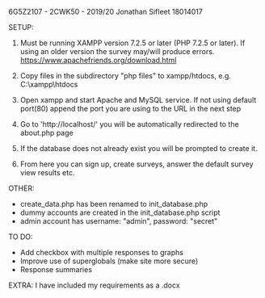 6G5Z2107 - 2CWK50 - 2019/20
Jonathan Sifleet
18014017

SETUP:
1) Must be running XAMPP version 7.2.5 or later (PHP 7.2.5 or later). If using an older version the survey may/will produce errors.
https://www.apachefriends.org/download.html

2) Copy files in the subdirectory "php files" to xampp/htdocs, e.g. C:\xampp\htdocs

3) Open xampp and start Apache and MySQL service. If not using default port(80) append the port you are using to the URL in the next step

4) Go to 'http://localhost/' you will be automatically redirected to the about.php page

5) If the database does not already exist you will be prompted to create it.

6) From here you can sign up, create surveys, answer the default survey view results etc.

OTHER:
- create_data.php has been renamed to init_database.php
- dummy accounts are created in the init_database.php script
- admin account has username: "admin", password: "secret"

TO DO:
- Add checkbox with multiple responses to graphs
- Improve use of superglobals (make site more secure)
- Response summaries

EXTRA:
I have included my requirements as a .docx